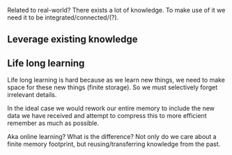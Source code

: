 Related to real-world?
There exists a lot of knowledge. To make use of it we need it to be integrated/connected/(?). 

## Leverage existing knowledge



## Life long learning

Life long learning is hard because as we learn new things, we need to make space for these new things (finite storage).
So we must selectively forget irrelevant details.

In the ideal case we would rework our entire memory to include the new data we have received and attempt to compress this to more efficient remember as much as possible.

Aka online learning? What is the difference?
Not only do we care about a finite memory footprint, but reusing/transferring knowledge from the past.
